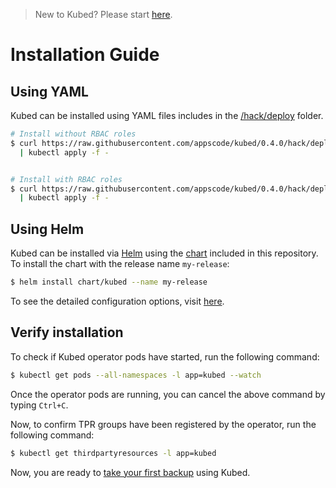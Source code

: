 > New to Kubed? Please start [here](/docs/tutorial.md).

# Installation Guide

## Using YAML
Kubed can be installed using YAML files includes in the [/hack/deploy](/hack/deploy) folder.

```sh
# Install without RBAC roles
$ curl https://raw.githubusercontent.com/appscode/kubed/0.4.0/hack/deploy/kubed-without-rbac.yaml \
  | kubectl apply -f -


# Install with RBAC roles
$ curl https://raw.githubusercontent.com/appscode/kubed/0.4.0/hack/deploy/kubed-with-rbac.yaml \
  | kubectl apply -f -
```

## Using Helm
Kubed can be installed via [Helm](https://helm.sh/) using the [chart](/chart/kubed) included in this repository. To install the chart with the release name `my-release`:
```bash
$ helm install chart/kubed --name my-release
```
To see the detailed configuration options, visit [here](/chart/kubed/README.md).


## Verify installation
To check if Kubed operator pods have started, run the following command:
```sh
$ kubectl get pods --all-namespaces -l app=kubed --watch
```

Once the operator pods are running, you can cancel the above command by typing `Ctrl+C`.

Now, to confirm TPR groups have been registered by the operator, run the following command:
```sh
$ kubectl get thirdpartyresources -l app=kubed
```

Now, you are ready to [take your first backup](/docs/tutorial.md) using Kubed.
